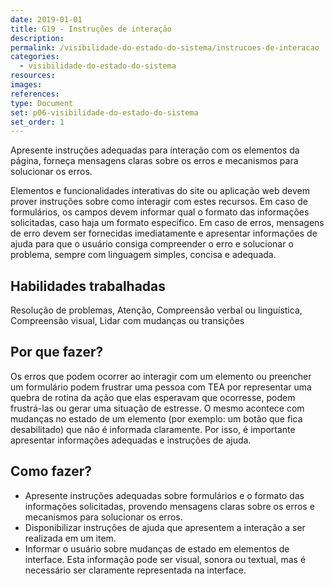 ```yaml
---
date: 2019-01-01
title: G19 - Instruções de interação
description: 
permalink: /visibilidade-do-estado-do-sistema/instrucoes-de-interacao
categories:
  - visibilidade-do-estado-do-sistema
resources:
images:
references:
type: Document
set: p06-visibilidade-do-estado-do-sistema
set_order: 1
---
```


Apresente instruções adequadas para interação com os elementos da página, forneça mensagens claras sobre os erros e mecanismos para solucionar os erros.

Elementos e funcionalidades interativas do site ou aplicação web devem prover instruções sobre como interagir com estes recursos. Em caso de formulários, os campos devem informar qual o formato das informações solicitadas, caso haja um formato específico. Em caso de erros, mensagens de erro devem ser fornecidas imediatamente e apresentar informações de ajuda para que o usuário consiga compreender o erro e solucionar o problema, sempre com linguagem simples, concisa e adequada.

## Habilidades trabalhadas

Resolução de problemas, Atenção, Compreensão verbal ou linguística, Compreensão visual, Lidar com mudanças ou transições

## Por que fazer?

Os erros que podem ocorrer ao interagir com um elemento ou preencher um formulário podem frustrar uma pessoa com TEA por representar uma quebra de rotina da ação que elas esperavam que ocorresse, podem frustrá-las ou gerar uma situação de estresse. O mesmo acontece com mudanças no estado de um elemento (por exemplo: um botão que fica desabilitado) que não é informada claramente. Por isso, é importante apresentar informações adequadas e instruções de ajuda.

## Como fazer?

- Apresente instruções adequadas sobre formulários e o formato das informações solicitadas, provendo mensagens claras sobre os erros e mecanismos para solucionar os erros.
- Disponibilizar instruções de ajuda que apresentem a interação a ser realizada em um item.
- Informar o usuário sobre mudanças de estado em elementos de interface. Esta informação pode ser visual, sonora ou textual, mas é necessário ser claramente representada na interface.
